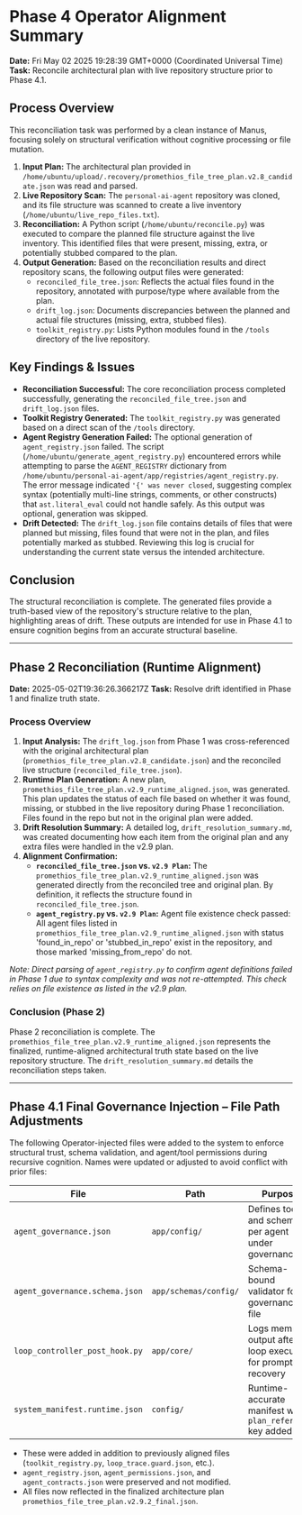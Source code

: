 # Phase 4 Operator Alignment Summary

**Date:** Fri May 02 2025 19:28:39 GMT+0000 (Coordinated Universal Time)
**Task:** Reconcile architectural plan with live repository structure prior to Phase 4.1.

## Process Overview

This reconciliation task was performed by a clean instance of Manus, focusing solely on structural verification without cognitive processing or file mutation.

1.  **Input Plan:** The architectural plan provided in `/home/ubuntu/upload/.recovery/promethios_file_tree_plan.v2.8_candidate.json` was read and parsed.
2.  **Live Repository Scan:** The `personal-ai-agent` repository was cloned, and its file structure was scanned to create a live inventory (`/home/ubuntu/live_repo_files.txt`).
3.  **Reconciliation:** A Python script (`/home/ubuntu/reconcile.py`) was executed to compare the planned file structure against the live inventory. This identified files that were present, missing, extra, or potentially stubbed compared to the plan.
4.  **Output Generation:** Based on the reconciliation results and direct repository scans, the following output files were generated:
    *   `reconciled_file_tree.json`: Reflects the actual files found in the repository, annotated with purpose/type where available from the plan.
    *   `drift_log.json`: Documents discrepancies between the planned and actual file structures (missing, extra, stubbed files).
    *   `toolkit_registry.py`: Lists Python modules found in the `/tools` directory of the live repository.

## Key Findings & Issues

*   **Reconciliation Successful:** The core reconciliation process completed successfully, generating the `reconciled_file_tree.json` and `drift_log.json` files.
*   **Toolkit Registry Generated:** The `toolkit_registry.py` was generated based on a direct scan of the `/tools` directory.
*   **Agent Registry Generation Failed:** The optional generation of `agent_registry.json` failed. The script (`/home/ubuntu/generate_agent_registry.py`) encountered errors while attempting to parse the `AGENT_REGISTRY` dictionary from `/home/ubuntu/personal-ai-agent/app/registries/agent_registry.py`. The error message indicated `'{' was never closed`, suggesting complex syntax (potentially multi-line strings, comments, or other constructs) that `ast.literal_eval` could not handle safely. As this output was optional, generation was skipped.
*   **Drift Detected:** The `drift_log.json` file contains details of files that were planned but missing, files found that were not in the plan, and files potentially marked as stubbed. Reviewing this log is crucial for understanding the current state versus the intended architecture.

## Conclusion

The structural reconciliation is complete. The generated files provide a truth-based view of the repository's structure relative to the plan, highlighting areas of drift. These outputs are intended for use in Phase 4.1 to ensure cognition begins from an accurate structural baseline.



---

## Phase 2 Reconciliation (Runtime Alignment)

**Date:** 2025-05-02T19:36:26.366217Z
**Task:** Resolve drift identified in Phase 1 and finalize truth state.

### Process Overview

1.  **Input Analysis:** The `drift_log.json` from Phase 1 was cross-referenced with the original architectural plan (`promethios_file_tree_plan.v2.8_candidate.json`) and the reconciled live structure (`reconciled_file_tree.json`).
2.  **Runtime Plan Generation:** A new plan, `promethios_file_tree_plan.v2.9_runtime_aligned.json`, was generated. This plan updates the status of each file based on whether it was found, missing, or stubbed in the live repository during Phase 1 reconciliation. Files found in the repo but not in the original plan were added.
3.  **Drift Resolution Summary:** A detailed log, `drift_resolution_summary.md`, was created documenting how each item from the original plan and any extra files were handled in the v2.9 plan.
4.  **Alignment Confirmation:**
    *   **`reconciled_file_tree.json` vs. `v2.9 Plan`:** The `promethios_file_tree_plan.v2.9_runtime_aligned.json` was generated directly from the reconciled tree and original plan. By definition, it reflects the structure found in `reconciled_file_tree.json`.
    *   **`agent_registry.py` vs. `v2.9 Plan`:** Agent file existence check passed: All agent files listed in `promethios_file_tree_plan.v2.9_runtime_aligned.json` with status 'found_in_repo' or 'stubbed_in_repo' exist in the repository, and those marked 'missing_from_repo' do not.

*Note: Direct parsing of `agent_registry.py` to confirm agent definitions failed in Phase 1 due to syntax complexity and was not re-attempted. This check relies on file existence as listed in the v2.9 plan.*

### Conclusion (Phase 2)

Phase 2 reconciliation is complete. The `promethios_file_tree_plan.v2.9_runtime_aligned.json` represents the finalized, runtime-aligned architectural truth state based on the live repository structure. The `drift_resolution_summary.md` details the reconciliation steps taken.


---

## Phase 4.1 Final Governance Injection – File Path Adjustments

The following Operator-injected files were added to the system to enforce structural trust, schema validation, and agent/tool permissions during recursive cognition. Names were updated or adjusted to avoid conflict with prior files:

| File | Path | Purpose |
|------|------|---------|
| `agent_governance.json` | `app/config/` | Defines tools and schemas per agent under governance |
| `agent_governance.schema.json` | `app/schemas/config/` | Schema-bound validator for governance file |
| `loop_controller_post_hook.py` | `app/core/` | Logs memory output after loop execution for prompt recovery |
| `system_manifest.runtime.json` | `config/` | Runtime-accurate manifest with `plan_reference` key added |

- These were added in addition to previously aligned files (`toolkit_registry.py`, `loop_trace.guard.json`, etc.).
- `agent_registry.json`, `agent_permissions.json`, and `agent_contracts.json` were preserved and not modified.
- All files now reflected in the finalized architecture plan `promethios_file_tree_plan.v2.9.2_final.json`.

